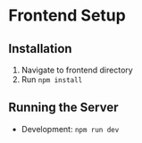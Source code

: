 # Frontend Setup

## Installation

1. Navigate to frontend directory
2. Run `npm install`

## Running the Server

- Development: `npm run dev`
